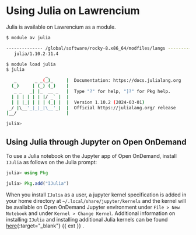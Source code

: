 # Using Julia on Lawrencium

Julia is available on Lawrencium as a module.

``` bash
$ module av julia

-------------- /global/software/rocky-8.x86_64/modfiles/langs ---------------
   julia/1.10.2-11.4
```

``` bash
$ module load julia
$ julia
               _
   _       _ _(_)_     |  Documentation: https://docs.julialang.org
  (_)     | (_) (_)    |
   _ _   _| |_  __ _   |  Type "?" for help, "]?" for Pkg help.
  | | | | | | |/ _` |  |
  | | |_| | | | (_| |  |  Version 1.10.2 (2024-03-01)
 _/ |\__'_|_|_|\__'_|  |  Official https://julialang.org/ release
|__/                   |

julia> 
```

## Using Julia through Jupyter on Open OnDemand

To use a Julia notebook on the Jupyter app of Open OnDemand, install `IJulia` as follows on the Julia prompt:

``` julia
julia> using Pkg

julia> Pkg.add("IJulia")
```

When you install `IJulia` as a user, a jupyter kernel specification is added in your home directory at `~/.local/share/jupyter/kernels` and the kernel will be available on Open OnDemand Jupyter environment under `File > New Notebook` and under `Kernel > Change Kernel`. Additional information on installing `IJulia` and installing additional Julia kernels can be found [here](https://julialang.github.io/IJulia.jl/stable/manual/installation/){:target="_blank"} {{ ext }} .